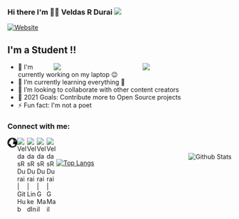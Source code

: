 ### Hi there I'm :man_technologist: Veldas R Durai <img src="https://media.giphy.com/media/hvRJCLFzcasrR4ia7z/giphy.gif" width="25px">

[![Website](https://img.shields.io/website?label=personal-website&style=for-the-badge&url=https%3A%2F%2Fveldasrdurai.github.io%2Fpersonal-website%2F)](https://veldasrdurai.github.io/personal-website/)
## I'm a Student !!

<img src="https://media.giphy.com/media/vMuSqrwTEvoka9eBoQ/giphy.gif" align="right" valign="top" width="200">
<img src="https://media.giphy.com/media/KzJqSrQL2uJyByXeRA/giphy.gif" align="right" width="200">
<!-- <img src="header.svg" width="300" height="300" /> -->

- 🔭 I'm currently working on my laptop :wink:
- 🌱 I’m currently learning everything 🤣
- 👯 I’m looking to collaborate with other content creators
- 🥅 2021 Goals: Contribute more to Open Source projects
- ⚡ Fun fact: I'm not a poet 

### Connect with me:

[<img align="left" alt="VeldasRDurai" width="22px" src="https://raw.githubusercontent.com/iconic/open-iconic/master/svg/globe.svg" />][website]
[<img align="left" alt="VeldasRDurai | GitHub" width="22px" src="https://cdn.jsdelivr.net/npm/simple-icons@3.13.0/icons/github.svg" />][github]
[<img align="left" alt="VeldasRDurai | LinkedIn" width="22px" src="https://cdn.jsdelivr.net/npm/simple-icons@v3/icons/linkedin.svg" />][linkedin]
[<img align="left" alt="VeldasRDurai | GMail" width="22px" src="https://cdn.jsdelivr.net/npm/simple-icons@3.13.0/icons/gmail.svg" />][gmail]
[<img align="left" alt="VeldasRDurai | GMail" width="22px" src="https://cdn.jsdelivr.net/npm/simple-icons@3.13.0/icons/whatsapp.svg" />][whatsapp]

</br></br>
<img alt="Github Stats" src="https://github-readme-stats.vercel.app/api?username=veldasrdurai&show_icons=true&hide_border=true" align='right' />

[![Top Langs](https://github-readme-stats.vercel.app/api/top-langs/?username=veldasrdurai&layout=compact)](https://github.com/anuraghazra/github-readme-stats)

<!-- [![Readme Card](https://github-readme-stats.vercel.app/api/pin/?username=veldasrdurai&repo=archipelago-messenger)](https://github.com/VeldasRDurai/Archipelago-messenger) -->

[website]: https://veldasrdurai.github.io/personal-website/
[github]: https://github.com/VeldasRDurai
[gmail]: mailto:veldasrdurai72@gmail.com
[linkedin]: https://www.linkedin.com/in/veldasrdurai
[whatsapp]: https://wa.me/+919745715512
